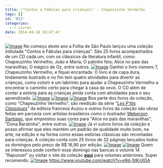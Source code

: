 ```yaml
---
title: \"Contos e Fábulas para crianças\" - Chapeuzinho Vermelho
tags: []
id: '813'
categories:
  - - Livros
date: 2014-04-18 18:47:47
---
```


[![Image](http://162.243.62.160/wp-content/uploads/2014/04/dsc02560.jpg?w=650)](http://162.243.62.160/wp-content/uploads/2014/04/dsc02560.jpg) No começo deste ano a Folha de São Paulo lançou uma coleção intitulada "Contos e Fábulas para crianças". São 25 livros acompanhados de um CD cada um, com os clássicos da literatura infantil, como: Chapeuzinho Vermelho; João e Maria; O patinho feio; Alice no país das maravilhas; O mágico de Oz, entre outros. [![Image](http://162.243.62.160/wp-content/uploads/2014/04/dsc02575.jpg?w=650)](http://162.243.62.160/wp-content/uploads/2014/04/dsc02575.jpg) Ganhei o livro número 7, Chapeuzinho Vermelho, e fiquei encantada. O livro é de capa dura, lindamente ilustrado e no fim tem quatro atividades para divertir as crianças, como colorir e um labirinto para ajudar a Chapeuzinho Vermelho a encontrar o caminho certo para chegar à casa da vovó. O CD além de contar a estória para as crianças ainda conta com atividades para o seu aprendizado. [![Image](http://162.243.62.160/wp-content/uploads/2014/04/dsc02572.jpg?w=650)](http://162.243.62.160/wp-content/uploads/2014/04/dsc02572.jpg) [![Image](http://162.243.62.160/wp-content/uploads/2014/04/dsc02561.jpg?w=650)](http://162.243.62.160/wp-content/uploads/2014/04/dsc02561.jpg) [![Image](http://162.243.62.160/wp-content/uploads/2014/04/dsc02562.jpg?w=650)](http://162.243.62.160/wp-content/uploads/2014/04/dsc02562.jpg) Boa parte dos livros da coleção, como "Chapeuzinho Vermelho", são reedição da série "_[Les P'tits Classiques](http://boutique.auzou.fr/personnage-collection/les-p-tits-classiques.html "Les P'tits classiques")"_ da editora francesa Auzou e outros livros da coleção são obras feitas em parceria com artistas brasileiros como o ilustrador [Weberson Santiago](https://www.facebook.com/webersonsantiagoart "Weberson Santiago"), que emprestou suas cores para "Alice no país das maravilhas", "Dona Baratinha", entre outros. [![Image](http://162.243.62.160/wp-content/uploads/2014/04/dsc02564.jpg?w=650)](http://162.243.62.160/wp-content/uploads/2014/04/dsc02564.jpg) Já vi outros livros da coleção e posso afirmar que eles mantém um padrão de qualidade muito bom, na arte, na edição e na forma como essas estórias clássicas são recontadas para crianças. A coleção conta com 25 livros de 32 páginas lançados todos os domingos pelo preço de R$ 16,90 por edição. [![Image](http://162.243.62.160/wp-content/uploads/2014/04/dsc02557.jpg?w=650)](http://162.243.62.160/wp-content/uploads/2014/04/dsc02557.jpg) [![Image](http://162.243.62.160/wp-content/uploads/2014/04/dsc025581.jpg?w=650)](http://162.243.62.160/wp-content/uploads/2014/04/dsc025581.jpg) Quem se interessou pode conferir esse domingo nas bancas o volume 14 "Rapunzel" ou visitar o site da coleção [**aqui**](http://fabulas.folha.com.br/colecao.html "aqui") para volumes anteriores. Super recomendo. [![Image](http://162.243.62.160/wp-content/uploads/2014/04/dsc025741.jpg?w=650)](http://162.243.62.160/wp-content/uploads/2014/04/dsc025741.jpg) https://www.youtube.com/watch?v=e9d-5tKnXGA